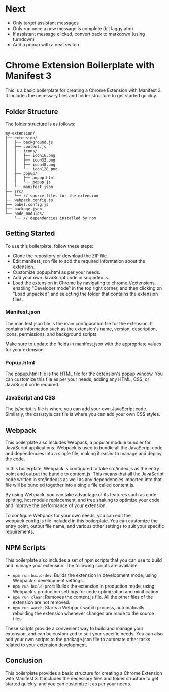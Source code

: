# Next
- Only target assistant messages
- Only run once a new message is complete (bit laggy atm)
- If assistant message clicked, convert back to markdown (using turndown)
- Add a popup with a neat switch

# Chrome Extension Boilerplate with Manifest 3
This is a basic boilerplate for creating a Chrome Extension with Manifest 3. It includes the necessary files and folder structure to get started quickly.

## Folder Structure
The folder structure is as follows:

```
my-extension/
├── extension/
│   ├── background.js
│   ├── content.js
│   ├── icons/
│   │   ├── icon16.png
│   │   ├── icon32.png
│   │   ├── icon48.png
│   │   └── icon128.png
│   ├── popup/
│   │   ├── popup.html
│   │   └── popup.js
│   └── manifest.json
├── src/
│   └── // source files for the extension
├── webpack.config.js
├── babel.config.js
├── package.json
└── node_modules/
    └── // dependencies installed by npm

```

## Getting Started
To use this boilerplate, follow these steps:

- Clone the repository or download the ZIP file.
- Edit manifest.json file to add the required information about the extension.
- Customize popup.html as per your needs.
- Add your own JavaScript code in src/index.js.
- Load the extension in Chrome by navigating to chrome://extensions, enabling "Developer mode" in the top right corner, and then clicking on "Load unpacked" and selecting the folder that contains the extension files.

### Manifest.json
The manifest.json file is the main configuration file for the extension. It contains information such as the extension's name, version, description, icons, permissions, and background scripts.

Make sure to update the fields in manifest.json with the appropriate values for your extension.

### Popup.html
The popup.html file is the HTML file for the extension's popup window. You can customize this file as per your needs, adding any HTML, CSS, or JavaScript code required.

### JavaScript and CSS
The js/script.js file is where you can add your own JavaScript code. Similarly, the css/style.css file is where you can add your own CSS styles.

## Webpack

This boilerplate also includes Webpack, a popular module bundler for JavaScript applications. Webpack is used to bundle all the JavaScript code and dependencies into a single file, making it easier to manage and deploy the code.

In this boilerplate, Webpack is configured to take src/index.js as the entry point and output the bundle to content.js. This means that all the JavaScript code written in src/index.js as well as any dependencies imported into that file will be bundled together into a single file called content.js.

By using Webpack, you can take advantage of its features such as code splitting, hot module replacement, and tree shaking to optimize your code and improve the performance of your extension.

To configure Webpack for your own needs, you can edit the webpack.config.js file included in this boilerplate. You can customize the entry point, output file name, and various other settings to suit your specific requirements.

## NPM Scripts

This boilerplate also includes a set of npm scripts that you can use to build and manage your extension. The following scripts are available:

- `npm run build-dev`: Builds the extension in development mode, using Webpack's development settings.
- `npm run build-prod`: Builds the extension in production mode, using Webpack's production settings for code optimization and minification.
- `npm run clean`: Removes the content.js file. All the other files of the extension are not removed.
- `npm run watch`: Starts a Webpack watch process, automatically rebuilding the extension whenever changes are made to the source files.

These scripts provide a convenient way to build and manage your extension, and can be customized to suit your specific needs. You can also add your own scripts to the package.json file to automate other tasks related to your extension development.


## Conclusion
This boilerplate provides a basic structure for creating a Chrome Extension with Manifest 3. It includes the necessary files and folder structure to get started quickly, and you can customize it as per your needs.


